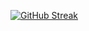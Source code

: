 [![GitHub Streak](https://jaglawson3-github-streak-stats-b40c79565199.herokuapp.com?user=Pomkis&theme=dark&locale=ru)](https://git.io/streak-stats)

<!---
Pomkis/Pomkis is a ✨ special ✨ repository because its `README.md` (this file) appears on your GitHub profile.
You can click the Preview link to take a look at your changes.
--->
